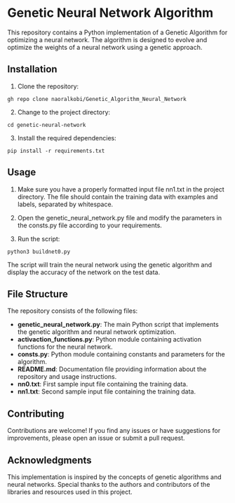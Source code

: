 # Genetic Neural Network Algorithm

This repository contains a Python implementation of a Genetic Algorithm for optimizing a neural network. The algorithm is designed to evolve and optimize the weights of a neural network using a genetic approach.

## Installation
1. Clone the repository:

```
gh repo clone naoralkobi/Genetic_Algorithm_Neural_Network
```

2. Change to the project directory:

```
cd genetic-neural-network
```

3. Install the required dependencies:

```
pip install -r requirements.txt
```

## Usage
1. Make sure you have a properly formatted input file nn1.txt in the project directory. The file should contain the training data with examples and labels, separated by whitespace.

2. Open the genetic_neural_network.py file and modify the parameters in the consts.py file according to your requirements.

3. Run the script:

```
python3 buildnet0.py
```

The script will train the neural network using the genetic algorithm and display the accuracy of the network on the test data.

## File Structure
The repository consists of the following files:

* **genetic_neural_network.py**: The main Python script that implements the genetic algorithm and neural network optimization.
* **activaction_functions.py**: Python module containing activation functions for the neural network.
* **consts.py**: Python module containing constants and parameters for the algorithm.
* **README.md**: Documentation file providing information about the repository and usage instructions.
* **nn0.txt**: First sample input file containing the training data.
* **nn1.txt**: Second sample input file containing the training data.

## Contributing
Contributions are welcome! If you find any issues or have suggestions for improvements, please open an issue or submit a pull request.

## Acknowledgments
This implementation is inspired by the concepts of genetic algorithms and neural networks. Special thanks to the authors and contributors of the libraries and resources used in this project.